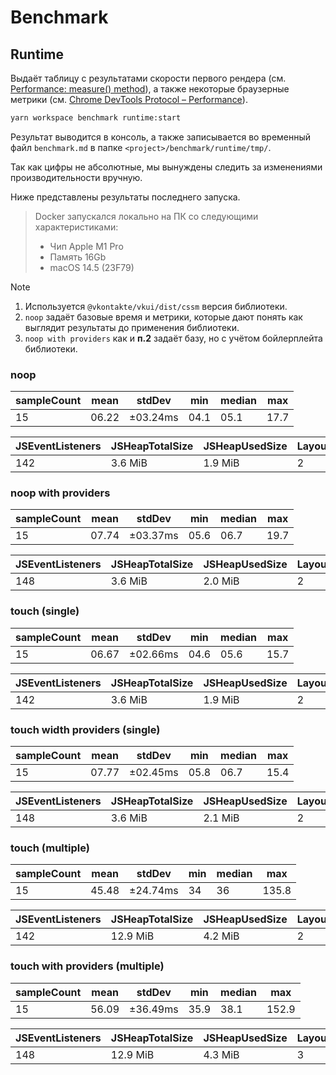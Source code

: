 # Benchmark

## Runtime

Выдаёт таблицу с результатами скорости первого рендера (см. [Performance: measure() method](https://developer.mozilla.org/en-US/docs/Web/API/Performance/measure)),
а также некоторые браузерные метрики (см. [Chrome DevTools Protocol – Performance](https://chromedevtools.github.io/devtools-protocol/tot/Performance/)).

```sh
yarn workspace benchmark runtime:start
```

Результат выводится в консоль, а также записывается во временный файл `benchmark.md` в папке `<project>/benchmark/runtime/tmp/`.

Так как цифры не абсолютные, мы вынуждены следить за изменениями производительности вручную.

Ниже представлены результаты последнего запуска.

> Docker запускался локально на ПК со следующими характеристиками:
>
> - Чип Apple M1 Pro
> - Память 16Gb
> - macOS 14.5 (23F79)

> [!NOTE]
>
> 1. Используется `@vkontakte/vkui/dist/cssm` версия библиотеки.
> 2. `noop` задаёт базовые время и метрики, которые дают понять как выглядит результаты до применения библиотеки.
> 3. `noop with providers` как и **п.2** задаёт базу, но с учётом бойлерплейта библиотеки.

### noop

| sampleCount | mean  | stdDev   | min  | median | max  |
| ----------- | ----- | -------- | ---- | ------ | ---- |
| 15          | 06.22 | ±03.24ms | 04.1 | 05.1   | 17.7 |

| JSEventListeners | JSHeapTotalSize | JSHeapUsedSize | LayoutCount | LayoutDuration | RecalcStyleCount | RecalcStyleDuration | ScriptDuration | TaskDuration |
| ---------------- | --------------- | -------------- | ----------- | -------------- | ---------------- | ------------------- | -------------- | ------------ |
| 142              | 3.6 MiB         | 1.9 MiB        | 2           | 0.000203       | 2                | 0.00076             | 0.010687       | 0.024557     |

### noop with providers

| sampleCount | mean  | stdDev   | min  | median | max  |
| ----------- | ----- | -------- | ---- | ------ | ---- |
| 15          | 07.74 | ±03.37ms | 05.6 | 06.7   | 19.7 |

| JSEventListeners | JSHeapTotalSize | JSHeapUsedSize | LayoutCount | LayoutDuration | RecalcStyleCount | RecalcStyleDuration | ScriptDuration | TaskDuration |
| ---------------- | --------------- | -------------- | ----------- | -------------- | ---------------- | ------------------- | -------------- | ------------ |
| 148              | 3.6 MiB         | 2.0 MiB        | 2           | 0.000196       | 2                | 0.001351            | 0.012234       | 0.026332     |

### touch (single)

| sampleCount | mean  | stdDev   | min  | median | max  |
| ----------- | ----- | -------- | ---- | ------ | ---- |
| 15          | 06.67 | ±02.66ms | 04.6 | 05.6   | 15.7 |

| JSEventListeners | JSHeapTotalSize | JSHeapUsedSize | LayoutCount | LayoutDuration | RecalcStyleCount | RecalcStyleDuration | ScriptDuration | TaskDuration |
| ---------------- | --------------- | -------------- | ----------- | -------------- | ---------------- | ------------------- | -------------- | ------------ |
| 142              | 3.6 MiB         | 1.9 MiB        | 2           | 0.001976       | 2                | 0.000853            | 0.011143       | 0.027705     |

### touch width providers (single)

| sampleCount | mean  | stdDev   | min  | median | max  |
| ----------- | ----- | -------- | ---- | ------ | ---- |
| 15          | 07.77 | ±02.45ms | 05.8 | 06.7   | 15.4 |

| JSEventListeners | JSHeapTotalSize | JSHeapUsedSize | LayoutCount | LayoutDuration | RecalcStyleCount | RecalcStyleDuration | ScriptDuration | TaskDuration |
| ---------------- | --------------- | -------------- | ----------- | -------------- | ---------------- | ------------------- | -------------- | ------------ |
| 148              | 3.6 MiB         | 2.1 MiB        | 2           | 0.001986       | 2                | 0.001306            | 0.012726       | 0.027759     |

### touch (multiple)

| sampleCount | mean  | stdDev   | min | median | max   |
| ----------- | ----- | -------- | --- | ------ | ----- |
| 15          | 45.48 | ±24.74ms | 34  | 36     | 135.8 |

| JSEventListeners | JSHeapTotalSize | JSHeapUsedSize | LayoutCount | LayoutDuration | RecalcStyleCount | RecalcStyleDuration | ScriptDuration | TaskDuration |
| ---------------- | --------------- | -------------- | ----------- | -------------- | ---------------- | ------------------- | -------------- | ------------ |
| 142              | 12.9 MiB        | 4.2 MiB        | 2           | 0.006121       | 2                | 0.002218            | 0.026943       | 0.055499     |

### touch with providers (multiple)

| sampleCount | mean  | stdDev   | min  | median | max   |
| ----------- | ----- | -------- | ---- | ------ | ----- |
| 15          | 56.09 | ±36.49ms | 35.9 | 38.1   | 152.9 |

| JSEventListeners | JSHeapTotalSize | JSHeapUsedSize | LayoutCount | LayoutDuration | RecalcStyleCount | RecalcStyleDuration | ScriptDuration | TaskDuration |
| ---------------- | --------------- | -------------- | ----------- | -------------- | ---------------- | ------------------- | -------------- | ------------ |
| 148              | 12.9 MiB        | 4.3 MiB        | 3           | 0.005944       | 3                | 0.002534            | 0.0284         | 0.057386     |
